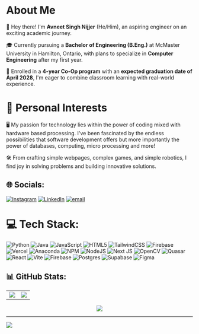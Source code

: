 # About Me

👋 Hey there! I'm **Avneet Singh Nijjer** (He/Him), an aspiring engineer on an exciting academic journey.

🎓 Currently pursuing a **Bachelor of Engineering (B.Eng.)** at McMaster University in Hamilton, Ontario, with plans to specialize in **Computer Engineering** after my first year.

💼 Enrolled in a **4-year Co-Op program** with an **expected graduation date of April 2028**, I'm eager to combine classroom learning with real-world experience.

# 🤔 Personal Interests

🖥️ My passion for technology lies within the power of coding mixed with hardware based processing. I've been fascinated by the endless possibilities that software development offers but more importantly the power of databases, computing, micro processing and more!

🛠️ From crafting simple webpages, complex games, and simple robotics, I find joy in solving problems and building innovative solutions.


## 🌐 Socials:
[![Instagram](https://img.shields.io/badge/Instagram-%23E4405F.svg?logo=Instagram&logoColor=white)](https://instagram.com/avneetnijjer) [![LinkedIn](https://img.shields.io/badge/LinkedIn-%230077B5.svg?logo=linkedin&logoColor=white)](https://linkedin.com/in/avneet-singh-nijjer) [![email](https://img.shields.io/badge/Email-D14836?logo=gmail&logoColor=white)](mailto:nijjea1@mcmaster.ca) 

# 💻 Tech Stack:
![Python](https://img.shields.io/badge/python-3670A0?style=for-the-badge&logo=python&logoColor=ffdd54) ![Java](https://img.shields.io/badge/java-%23ED8B00.svg?style=for-the-badge&logo=openjdk&logoColor=white) ![JavaScript](https://img.shields.io/badge/javascript-%23323330.svg?style=for-the-badge&logo=javascript&logoColor=%23F7DF1E) ![HTML5](https://img.shields.io/badge/html5-%23E34F26.svg?style=for-the-badge&logo=html5&logoColor=white) ![TailwindCSS](https://img.shields.io/badge/tailwindcss-%2338B2AC.svg?style=for-the-badge&logo=tailwind-css&logoColor=white) ![Firebase](https://img.shields.io/badge/firebase-%23039BE5.svg?style=for-the-badge&logo=firebase) ![Vercel](https://img.shields.io/badge/vercel-%23000000.svg?style=for-the-badge&logo=vercel&logoColor=white) ![Anaconda](https://img.shields.io/badge/Anaconda-%2344A833.svg?style=for-the-badge&logo=anaconda&logoColor=white) ![NPM](https://img.shields.io/badge/NPM-%23CB3837.svg?style=for-the-badge&logo=npm&logoColor=white) ![NodeJS](https://img.shields.io/badge/node.js-6DA55F?style=for-the-badge&logo=node.js&logoColor=white) ![Next JS](https://img.shields.io/badge/Next-black?style=for-the-badge&logo=next.js&logoColor=white) ![OpenCV](https://img.shields.io/badge/opencv-%23white.svg?style=for-the-badge&logo=opencv&logoColor=white) ![Quasar](https://img.shields.io/badge/Quasar-16B7FB?style=for-the-badge&logo=quasar&logoColor=black) ![React](https://img.shields.io/badge/react-%2320232a.svg?style=for-the-badge&logo=react&logoColor=%2361DAFB) ![Vite](https://img.shields.io/badge/vite-%23646CFF.svg?style=for-the-badge&logo=vite&logoColor=white) ![Firebase](https://img.shields.io/badge/firebase-a08021?style=for-the-badge&logo=firebase&logoColor=ffcd34) ![Postgres](https://img.shields.io/badge/postgres-%23316192.svg?style=for-the-badge&logo=postgresql&logoColor=white) ![Supabase](https://img.shields.io/badge/Supabase-3ECF8E?style=for-the-badge&logo=supabase&logoColor=white) ![Figma](https://img.shields.io/badge/figma-%23F24E1E.svg?style=for-the-badge&logo=figma&logoColor=white)

## 📊 GitHub Stats:

<table>
  <tr>
    <td>
      <img src="https://github-readme-stats.vercel.app/api?username=AvneetNijjer&theme=dark&hide_border=false&include_all_commits=true&count_private=true&bg_color=00000000" />
    </td>
    <td>
      <img src="https://nirzak-streak-stats.vercel.app/?user=AvneetNijjer&theme=dark&hide_border=false&background=00000000" />
    </td>
  </tr>
</table>

<p align="center">
  <img src="https://github-readme-stats.vercel.app/api/top-langs/?username=AvneetNijjer&theme=dark&hide_border=false&include_all_commits=true&count_private=true&layout=compact&bg_color=00000000" />
</p>


---
[![](https://visitcount.itsvg.in/api?id=AvneetNijjer&icon=0&color=0)](https://visitcount.itsvg.in)
